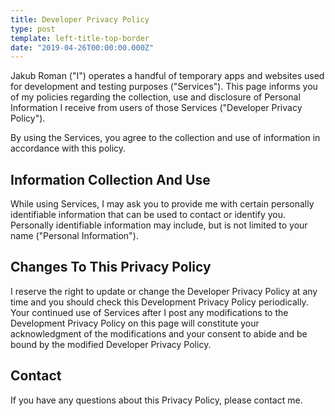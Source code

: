 ```yaml
---
title: Developer Privacy Policy
type: post
template: left-title-top-border
date: "2019-04-26T00:00:00.000Z"
---
```


Jakub Roman ("I") operates a handful of temporary apps and websites used for development and testing purposes 
("Services"). This page informs you of my policies regarding the collection, use and disclosure of Personal Information 
I receive from users of those Services ("Developer Privacy Policy").

By using the Services, you agree to the collection and use of information in accordance with this policy.

## Information Collection And Use 

While using Services, I may ask you to provide me with certain personally identifiable information that can be used to 
contact or identify you. Personally identifiable information may include, but is not limited to your name ("Personal 
Information").

## Changes To This Privacy Policy

I reserve the right to update or change the Developer Privacy Policy at any time and you should check this Development
Privacy Policy periodically. Your continued use of Services after I post any modifications to the Development Privacy 
Policy on this page will constitute your acknowledgment of the modifications and your consent to abide and be bound by 
the modified Developer Privacy Policy.

## Contact

If you have any questions about this Privacy Policy, please contact me.
